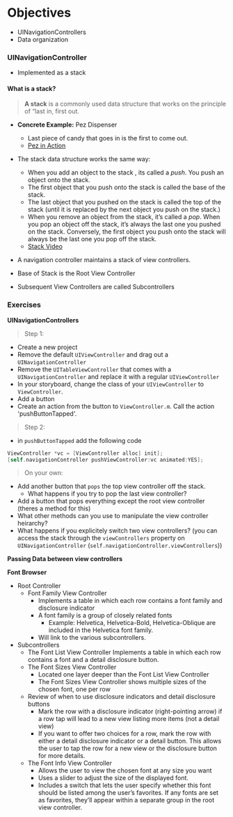 # Objectives 
* UINavigationControllers
* Data organization

### UINavigationController

* Implemented as a stack

#### What is a stack?
> **A stack** is a commonly used data structure that works on the principle of “last in, first out.

* **Concrete Example:** Pez Dispenser 
  * Last piece of candy that goes in is the first to come out.  
  * [Pez in Action](https://www.youtube.com/watch?v=aCx_dBWzsgE)

* The stack data structure works the same way:
  * When you add an object to the stack , its called a *push*. You push an object onto the stack.
  * The first object that you push onto the stack is called the base of the stack.
  * The last object that you pushed on the stack is called the top of the stack (until it is replaced by the next object you push on the stack.)
  * When you remove an object from the stack, it’s called a *pop*. When you pop an object off the stack, it’s always the last one you pushed on the stack. Conversely, the first object you push onto the stack will always be the last one you pop off the stack.
  * [Stack Video](https://www.youtube.com/watch?v=Z7f3IFqID0s)    


* A navigation controller maintains a stack of view controllers.
* Base of Stack is the Root View Controller
* Subsequent View Controllers are called Subcontrollers


### Exercises

**UINavigationControllers**

> Step 1: 
* Create a new project
* Remove the default `UIViewController` and drag out a `UINavigationController`
* Remove the `UITableViewController` that comes with a `UINavigationController` and replace it with a regular `UIViewController`
* In your storyboard, change the class of your `UIViewController` to `ViewController`.
* Add a button
* Create an action from the button to `ViewController.m`. Call the action 'pushButtonTapped'.

> Step 2: 
* in `pushButtonTapped` add the following code
``` objective-c
ViewController *vc = [ViewController alloc] init];
[self.navigationController pushViewController:vc animated:YES];
```

> On your own: 
* Add another button that `pops` the top view controller off the stack.
  * What happens if you try to pop the last view controller?
* Add a button that pops everything except the root view controller (theres a method for this)
* What other methods can you use to manipulate the view controller heirarchy?
* What happens if you explicitely switch two view controllers? (you can access the stack through the `viewControllers` property on `UINavigationController` (`self.navigationController.viewControllers`))

**Passing Data between view controllers**

**Font Browser**

* Root Controller
  * Font Family View Controller
    * Implements a table in which each row contains a font family and disclosure indicator
    * A font family is a group of closely related fonts
      * Example: Helvetica, Helvetica-Bold, Helvetica-Oblique are included in the Helvetica font family.
    * Will link to the various subcontrollers.
* Subcontrollers
  * The Font List View Controller
Implements a table in which each row contains a font and a detail disclosure button.
  * The Font Sizes View Controller
    * Located one layer deeper than the Font List View Controller
    * The Font Sizes View Controller shows multiple sizes of the chosen font, one per row
  * Review of when to use disclosure indicators and detail disclosure buttons
    * Mark the row with a disclosure indicator (right-pointing arrow) if a row tap will lead to a new view listing more items (not a detail view)
    * If you want to offer two choices for a row, mark the row with either a detail disclosure indicator or a detail button. This allows the user to tap the row for a new view or the disclosure button for more details.
  * The Font Info View Controller
    * Allows the user to view the chosen font at any size you want
    * Uses a slider to adjust the size of the displayed font.
    * Includes a switch that lets the user specify whether this font should be listed among the user’s favorites. If any fonts are set as favorites, they’ll appear within a separate group in the root view controller.

